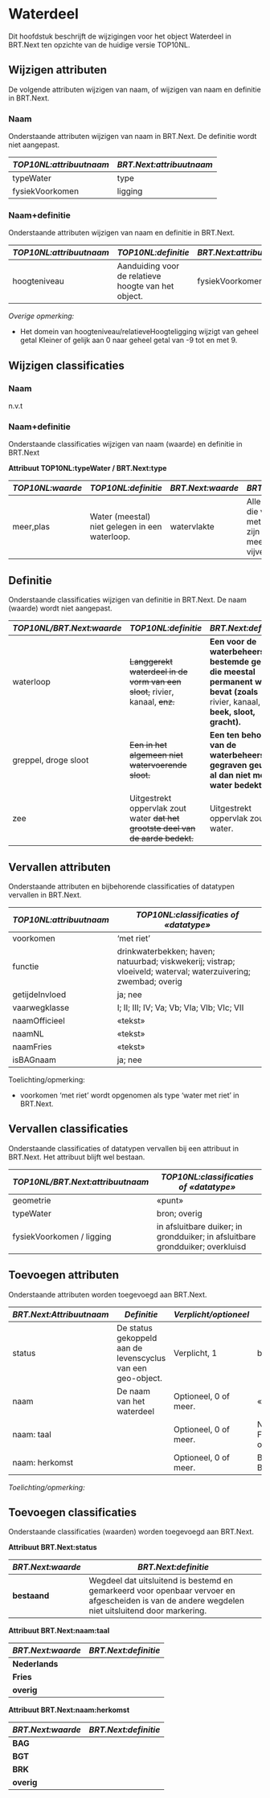 Waterdeel
=========

Dit hoofdstuk beschrijft de wijzigingen voor het object Waterdeel in BRT.Next
ten opzichte van de huidige versie TOP10NL.

Wijzigen attributen
-------------------

De volgende attributen wijzigen van naam, of wijzigen van naam en definitie in
BRT.Next.

### Naam

Onderstaande attributen wijzigen van naam in BRT.Next. De definitie wordt niet
aangepast.

| *TOP10NL:attribuutnaam* | *BRT.Next:attribuutnaam* |
|-------------------------|--------------------------|
| typeWater               | type                     |
| fysiekVoorkomen         | ligging                  |

### Naam+definitie

Onderstaande attributen wijzigen van naam en definitie in BRT.Next.

| *TOP10NL:attribuutnaam* | *TOP10NL:definitie*                                 | *BRT.Next:attribuutnaam* | *BRT.Next:definitie*                                |
|-------------------------|-----------------------------------------------------|--------------------------|-----------------------------------------------------|
| hoogteniveau            | Aanduiding voor de relatieve hoogte van het object. | fysiekVoorkomen          | Aanduiding voor de relatieve hoogte van het object. |

*Overige opmerking:*

-   Het domein van hoogteniveau/relatieveHoogteligging wijzigt van geheel getal
    Kleiner of gelijk aan 0 naar geheel getal van -9 tot en met 9.

Wijzigen classificaties
-----------------------

### Naam

n.v.t

### Naam+definitie

Onderstaande classificaties wijzigen van naam (waarde) en definitie in BRT.Next

**Attribuut TOP10NL:typeWater / BRT.Next:type**

| *TOP10NL:waarde* | *TOP10NL:definitie*                            | *BRT.Next:waarde* | *BRT.Next:definitie*                                                                              |
|------------------|------------------------------------------------|-------------------|---------------------------------------------------------------------------------------------------|
| meer,plas        | Water (meestal) niet gelegen in een waterloop. | watervlakte       | Alle oppervlakken die vrij permanent met zoet water zijn bedekt. (zoals meer, plas, ven, vijver). |

Definitie
---------

Onderstaande classificaties wijzigen van definitie in BRT.Next. De naam (waarde)
wordt niet aangepast.

| *TOP10NL/BRT.Next:waarde* | *TOP10NL:definitie*                                                                 | *BRT.Next:definitie*                                                                                                             |
|---------------------------|-------------------------------------------------------------------------------------|----------------------------------------------------------------------------------------------------------------------------------|
| waterloop                 | ~~Langgerekt waterdeel in de vorm van een sloot,~~ rivier, kanaal, ~~enz.~~ | **Een voor de waterbeheersing bestemde geul die meestal permanent water bevat (zoals** rivier, kanaal, **beek, sloot, gracht).** |
| greppel, droge sloot      | ~~Een in het algemeen niet watervoerende sloot.~~                               | **Een ten behoeve van de waterbeheersing gegraven geul die al dan niet met water bedekt is.**                                    |
| zee                       | Uitgestrekt oppervlak zout water ~~dat het grootste deel van de aarde bedekt.~~ | Uitgestrekt oppervlak zout water.                                                                                                |

Vervallen attributen
--------------------

Onderstaande attributen en bijbehorende classificaties of datatypen vervallen in
BRT.Next.

| *TOP10NL:attribuutnaam* | *TOP10NL:classificaties of «datatype»*                                                                         |
|-------------------------|----------------------------------------------------------------------------------------------------------------|
| voorkomen               | ‘met riet’                                                                                                     |
| functie                 | drinkwaterbekken; haven; natuurbad; viskwekerij; vistrap; vloeiveld; waterval; waterzuivering; zwembad; overig |
| getijdeInvloed          | ja; nee                                                                                                        |
| vaarwegklasse           | I; II; III; IV; Va; Vb; VIa; VIb; VIc; VII                                                                     |
| naamOfficieel           | «tekst»                                                                                                        |
| naamNL                  | «tekst»                                                                                                        |
| naamFries               | «tekst»                                                                                                        |
| isBAGnaam               | ja; nee                                                                                                        |

Toelichting/opmerking:

-   voorkomen ‘met riet’ wordt opgenomen als type ‘water met riet’ in BRT.Next.

Vervallen classificaties
------------------------

Onderstaande classificaties of datatypen vervallen bij een attribuut in
BRT.Next. Het attribuut blijft wel bestaan.

| *TOP10NL/BRT.Next:attribuutnaam* | *TOP10NL:classificaties of «datatype»*                                        |
|----------------------------------|-------------------------------------------------------------------------------|
| geometrie                        | «punt»                                                                        |
| typeWater                        | bron; overig                                                                  |
| fysiekVoorkomen / ligging        | in afsluitbare duiker; in grondduiker; in afsluitbare grondduiker; overkluisd |

Toevoegen attributen
--------------------

Onderstaande attributen worden toegevoegd aan BRT.Next.

| *BRT.Next:Attribuutnaam* | *Definitie*                                                 | *Verplicht/optioneel* | *Domein*                  |
|--------------------------|-------------------------------------------------------------|-----------------------|---------------------------|
| status                   | De status gekoppeld aan de levenscyclus van een geo-object. | Verplicht, 1          | bestaand                  |
| naam                     | De naam van het waterdeel                                   | Optioneel, 0 of meer. | «tekst»                   |
| naam: taal               |                                                             | Optioneel, 0 of meer. | Nederlands; Fries; overig |
| naam: herkomst           |                                                             | Optioneel, 0 of meer. | BAG; BGT; BRK; overig     |

*Toelichting/opmerking:*

Toevoegen classificaties
------------------------

Onderstaande classificaties (waarden) worden toegevoegd aan BRT.Next.

**Attribuut BRT.Next:status**

| *BRT.Next:waarde* | *BRT.Next:definitie*                                                                                                                              |
|-------------------|---------------------------------------------------------------------------------------------------------------------------------------------------|
| **bestaand**      | Wegdeel dat uitsluitend is bestemd en gemarkeerd voor openbaar vervoer en afgescheiden is van de andere wegdelen niet uitsluitend door markering. |

**Attribuut BRT.Next:naam:taal**

| *BRT.Next:waarde* | *BRT.Next:definitie* |
|-------------------|----------------------|
| **Nederlands**    |                      |
| **Fries**         |                      |
| **overig**        |                      |

**Attribuut BRT.Next:naam:herkomst**

| *BRT.Next:waarde* | *BRT.Next:definitie* |
|-------------------|----------------------|
| **BAG**           |                      |
| **BGT**           |                      |
| **BRK**           |                      |
| **overig**        |                      |
